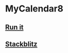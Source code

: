 # MyCalendar8

## [Run it](https://wmaiagxv.github.stackblitz.io/)
## [Stackblitz](https://stackblitz.com/github/kapit4n/calendar8)
